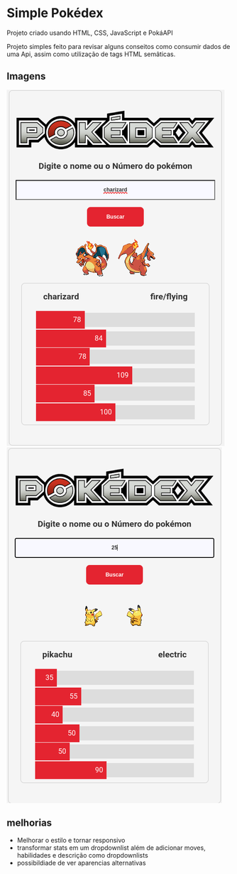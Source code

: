 # Simple Pokédex

Projeto criado usando HTML, CSS, JavaScript e PokáAPI

Projeto simples feito para revisar alguns conseitos como consumir dados de uma Api, assim como utilização de tags HTML semâticas.

## Imagens

![Busca por nome](/assets/pokedex01.png)
![Busca por numero](/assets/pokedex02.png)

## melhorias
- Melhorar o estilo e tornar responsivo
- transformar stats em um dropdownlist além de adicionar moves, habilidades e descrição como dropdownlists
- possibildiade de ver aparencias alternativas
